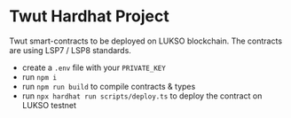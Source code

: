 # Twut Hardhat Project

Twut smart-contracts to be deployed on LUKSO blockchain. The contracts are using LSP7 / LSP8 standards.

- create a `.env` file with your `PRIVATE_KEY`
- run `npm i`
- run `npm run build` to compile contracts & types
- run `npx hardhat run scripts/deploy.ts` to deploy the contract on LUKSO testnet
